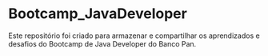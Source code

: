 # Bootcamp_JavaDeveloper
Este repositório foi criado para armazenar e compartilhar os aprendizados e desafios do Bootcamp de Java Developer do Banco Pan.
